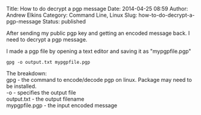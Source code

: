 Title: How to do decrypt a pgp message
Date: 2014-04-25 08:59
Author: Andrew Elkins
Category: Command Line, Linux
Slug: how-to-do-decrypt-a-pgp-message
Status: published

After sending my public pgp key and getting an encoded message back. I
need to decrypt a pgp message.

I made a pgp file by opening a text editor and saving it as
"mypgpfile.pgp"

~~~~  
gpg -o output.txt mypgpfile.pgp  
~~~~

The breakdown:  
gpg - the command to encode/decode pgp on linux. Package may need to be
installed.  
-o - specifies the output file  
output.txt - the output filename  
mypgpfile.pgp - the input encoded message
